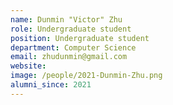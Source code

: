 ```yaml
---
name: Dunmin "Victor" Zhu
role: Undergraduate student
position: Undergraduate student
department: Computer Science
email: zhudunmin@gmail.com
website: 
image: /people/2021-Dunmin-Zhu.png
alumni_since: 2021
---
```

